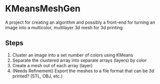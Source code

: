 # KMeansMeshGen

A project for creating an algorithm and possibly a front-end for turning an image into a multicolor, multilayer 3d mesh for 3d printing

## Steps

1. Cluster an image into a set number of colors using KMeans
2. Separate the clustered array into separate arrays (layers) by color
3. Create a mesh out of each array (layer)
4. (Needs Refinement) Export the meshes to a file format that can be 3d printed? (STL, OBJ, etc.)
